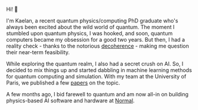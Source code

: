 Hi! :wave:

I'm Kaelan, a recent quantum physics/computing PhD graduate who's always been excited about the wild world of quantum. The moment I stumbled upon quantum physics, I was hooked, and soon, quantum computers became my obsession for a good two years. But then, I had a reality check - thanks to the notorious [decoherence](https://en.wikipedia.org/wiki/Quantum_decoherence) - making me question their near-term feasibility.

While exploring the quantum realm, I also had a secret crush on AI. So, I decided to mix things up and started dabbling in machine learning methods for quantum computing and simulation. With my team at the University of Paris, we published a few [papers](https://scholar.google.com/citations?user=iM2qRCkAAAAJ) on the topic.

A few months ago, I bid farewell to quantum and am now all-in on building physics-based AI software and hardware at [Normal](https://github.com/normal-computing).
